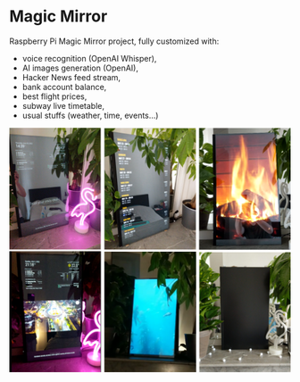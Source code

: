 # Magic Mirror

Raspberry Pi Magic Mirror project, fully customized with:
 * voice recognition (OpenAI Whisper),
 * AI images generation (OpenAI),
 * Hacker News feed stream,
 * bank account balance,
 * best flight prices,
 * subway live timetable,
 * usual stuffs (weather, time, events...)

![image](pictures/001.png)
